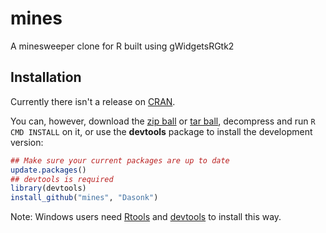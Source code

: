 mines
=====

A minesweeper clone for R built using gWidgetsRGtk2

## Installation

Currently there isn't a release on [CRAN](http://cran.r-project.org/).


You can, however, download the [zip ball](https://github.com/Dasonk/mines/zipball/master) or [tar ball](https://github.com/Dasonk/mines/tarball/master), decompress and run `R CMD INSTALL` on it, or use the **devtools** package to install the development version:

```r
## Make sure your current packages are up to date
update.packages()
## devtools is required
library(devtools)
install_github("mines", "Dasonk")
```

Note: Windows users need [Rtools](http://www.murdoch-sutherland.com/Rtools/) and [devtools](http://CRAN.R-project.org/package=devtools) to install this way.
